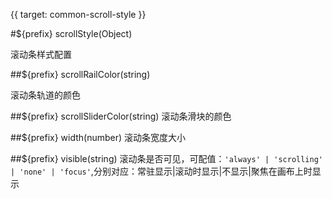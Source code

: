{{ target: common-scroll-style }}

#${prefix} scrollStyle(Object)

滚动条样式配置

##${prefix} scrollRailColor(string)

滚动条轨道的颜色

##${prefix} scrollSliderColor(string)
滚动条滑块的颜色

##${prefix} width(number)
滚动条宽度大小

##${prefix} visible(string)
滚动条是否可见，可配值：`'always' | 'scrolling' | 'none' | 'focus'`,分别对应：常驻显示|滚动时显示|不显示|聚焦在画布上时显示